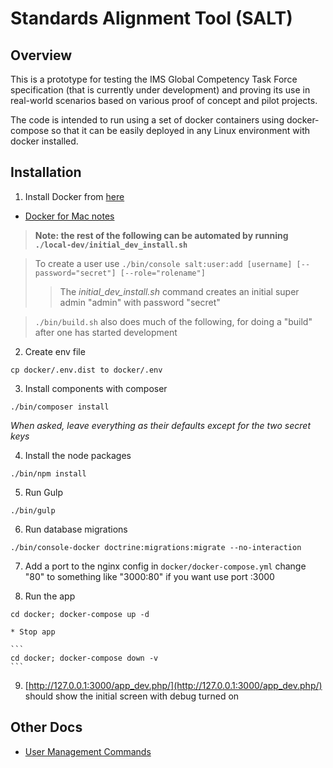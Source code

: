 Standards Alignment Tool (SALT)
===============================


Overview
--------

This is a prototype for testing the IMS Global Competency Task Force
specification (that is currently under development) and proving its use
in real-world scenarios based on various proof of concept and pilot projects.

The code is intended to run using a set of docker containers using
docker-compose so that it can be easily deployed in any Linux environment
with docker installed.

Installation
------------

1. Install Docker from [here](https://www.docker.com/products/docker)
  - [Docker for Mac notes](./DOCKER_FOR_MAC.md)

  > **Note: the rest of the following can be automated by running `./local-dev/initial_dev_install.sh`**

  > To create a user use `./bin/console salt:user:add [username] [--password="secret"] [--role="rolename"]`
  > > The *initial_dev_install.sh* command creates an initial super admin "admin" with password "secret"

  > `./bin/build.sh` also does much of the following, for doing a "build" after one has started development

2. Create env file
  ```
  cp docker/.env.dist to docker/.env
  ```

3. Install components with composer
  ```
  ./bin/composer install
  ```
  *When asked, leave everything as their defaults except for the two secret keys*

4. Install the node packages
  ```
  ./bin/npm install
  ```

5. Run Gulp
  ```
  ./bin/gulp
  ```

6. Run database migrations
  ```
  ./bin/console-docker doctrine:migrations:migrate --no-interaction
  ```

7. Add a port to the nginx config in `docker/docker-compose.yml` change "80" to something like "3000:80" if you want use port :3000

8. Run the app
  ```
  cd docker; docker-compose up -d
  ```
    * Stop app

    ```
    cd docker; docker-compose down -v
    ```

9. [http://127.0.0.1:3000/app_dev.php/](http://127.0.0.1:3000/app_dev.php/) should show the initial screen with debug turned on


Other Docs
----------

- [User Management Commands](./src/Salt/UserBundle/Resources/doc/Commands.md)
